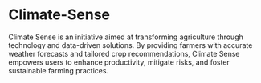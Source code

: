 # Climate-Sense
Climate Sense is an initiative aimed at transforming agriculture through technology and data-driven solutions. By providing farmers with accurate weather forecasts and tailored crop recommendations, Climate Sense empowers users to enhance productivity, mitigate risks, and foster sustainable farming practices. 
